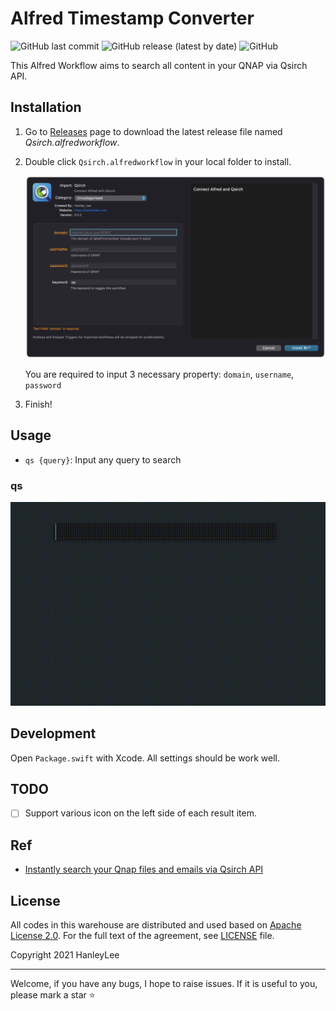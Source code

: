 # Alfred Timestamp Converter

![GitHub last commit](https://img.shields.io/github/last-commit/hanleylee/alfred-qsirch-workflow)
![GitHub release (latest by date)](https://img.shields.io/github/v/release/hanleylee/alfred-qsirch-workflow)
![GitHub](https://img.shields.io/github/license/hanleylee/alfred-qsirch-workflow)

This Alfred Workflow aims to search all content in your QNAP via Qsirch API.

## Installation

1. Go to [Releases](https://github.com/hanleylee/alfred-qsirch-workflow/releases) page to download the latest release file named *Qsirch.alfredworkflow*.
2. Double click `Qsirch.alfredworkflow` in your local folder to install.

    ![himg](resource/import.png)

    You are required to input 3 necessary property: `domain`, `username`, `password`

3. Finish!

## Usage

- `qs {query}`: Input any query to search

### qs

![searching](resource/searching.gif)

## Development

Open `Package.swift` with Xcode. All settings should be work well.

## TODO

- [ ] Support various icon on the left side of each result item.

## Ref

- [Instantly search your Qnap files and emails via Qsirch API](https://piszek.com/2023/03/19/qnap-qsirch-php-api-alfred/)

## License

All codes in this warehouse are distributed and used based on [Apache License 2.0](http://www.apache.org/licenses/LICENSE-2.0). For the full text of
the agreement, see [LICENSE](https://github.com/hanleylee/alfred-timestamp-converter-workflow/blob/main/LICENSE) file.

Copyright 2021 HanleyLee

---

Welcome, if you have any bugs, I hope to raise issues. If it is useful to you, please mark a star ⭐️
